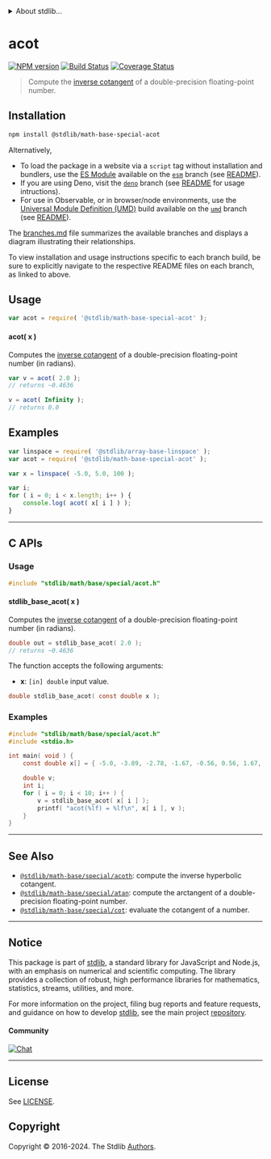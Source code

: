 <!--

@license Apache-2.0

Copyright (c) 2022 The Stdlib Authors.

Licensed under the Apache License, Version 2.0 (the "License");
you may not use this file except in compliance with the License.
You may obtain a copy of the License at

   http://www.apache.org/licenses/LICENSE-2.0

Unless required by applicable law or agreed to in writing, software
distributed under the License is distributed on an "AS IS" BASIS,
WITHOUT WARRANTIES OR CONDITIONS OF ANY KIND, either express or implied.
See the License for the specific language governing permissions and
limitations under the License.

-->


<details>
  <summary>
    About stdlib...
  </summary>
  <p>We believe in a future in which the web is a preferred environment for numerical computation. To help realize this future, we've built stdlib. stdlib is a standard library, with an emphasis on numerical and scientific computation, written in JavaScript (and C) for execution in browsers and in Node.js.</p>
  <p>The library is fully decomposable, being architected in such a way that you can swap out and mix and match APIs and functionality to cater to your exact preferences and use cases.</p>
  <p>When you use stdlib, you can be absolutely certain that you are using the most thorough, rigorous, well-written, studied, documented, tested, measured, and high-quality code out there.</p>
  <p>To join us in bringing numerical computing to the web, get started by checking us out on <a href="https://github.com/stdlib-js/stdlib">GitHub</a>, and please consider <a href="https://opencollective.com/stdlib">financially supporting stdlib</a>. We greatly appreciate your continued support!</p>
</details>

# acot

[![NPM version][npm-image]][npm-url] [![Build Status][test-image]][test-url] [![Coverage Status][coverage-image]][coverage-url] <!-- [![dependencies][dependencies-image]][dependencies-url] -->

> Compute the [inverse cotangent][arccotangent] of a double-precision floating-point number.

<section class="installation">

## Installation

```bash
npm install @stdlib/math-base-special-acot
```

Alternatively,

-   To load the package in a website via a `script` tag without installation and bundlers, use the [ES Module][es-module] available on the [`esm`][esm-url] branch (see [README][esm-readme]).
-   If you are using Deno, visit the [`deno`][deno-url] branch (see [README][deno-readme] for usage intructions).
-   For use in Observable, or in browser/node environments, use the [Universal Module Definition (UMD)][umd] build available on the [`umd`][umd-url] branch (see [README][umd-readme]).

The [branches.md][branches-url] file summarizes the available branches and displays a diagram illustrating their relationships.

To view installation and usage instructions specific to each branch build, be sure to explicitly navigate to the respective README files on each branch, as linked to above.

</section>

<section class="usage">

## Usage

```javascript
var acot = require( '@stdlib/math-base-special-acot' );
```

#### acot( x )

Computes the [inverse cotangent][arccotangent] of a double-precision floating-point number (in radians).

```javascript
var v = acot( 2.0 );
// returns ~0.4636

v = acot( Infinity );
// returns 0.0
```

</section>

<!-- /.usage -->

<section class="examples">

## Examples

<!-- eslint no-undef: "error" -->

```javascript
var linspace = require( '@stdlib/array-base-linspace' );
var acot = require( '@stdlib/math-base-special-acot' );

var x = linspace( -5.0, 5.0, 100 );

var i;
for ( i = 0; i < x.length; i++ ) {
    console.log( acot( x[ i ] ) );
}
```

</section>

<!-- /.examples -->

<!-- C interface documentation. -->

* * *

<section class="c">

## C APIs

<!-- Section to include introductory text. Make sure to keep an empty line after the intro `section` element and another before the `/section` close. -->

<section class="intro">

</section>

<!-- /.intro -->

<!-- C usage documentation. -->

<section class="usage">

### Usage

```c
#include "stdlib/math/base/special/acot.h"
```

#### stdlib_base_acot( x )

Computes the [inverse cotangent][arccotangent] of a double-precision floating-point number (in radians).

```c
double out = stdlib_base_acot( 2.0 );
// returns ~0.4636
```

The function accepts the following arguments:

-   **x**: `[in] double` input value.

```c
double stdlib_base_acot( const double x );
```

</section>

<!-- /.usage -->

<!-- C API usage notes. Make sure to keep an empty line after the `section` element and another before the `/section` close. -->

<section class="notes">

</section>

<!-- /.notes -->

<!-- C API usage examples. -->

<section class="examples">

### Examples

```c
#include "stdlib/math/base/special/acot.h"
#include <stdio.h>

int main( void ) {
    const double x[] = { -5.0, -3.89, -2.78, -1.67, -0.56, 0.56, 1.67, 2.78, 3.89, 5.0 };

    double v;
    int i;
    for ( i = 0; i < 10; i++ ) {
        v = stdlib_base_acot( x[ i ] );
        printf( "acot(%lf) = %lf\n", x[ i ], v );
    }
}
```

</section>

<!-- /.examples -->

</section>

<!-- /.c -->

<!-- Section for related `stdlib` packages. Do not manually edit this section, as it is automatically populated. -->

<section class="related">

* * *

## See Also

-   <span class="package-name">[`@stdlib/math-base/special/acoth`][@stdlib/math/base/special/acoth]</span><span class="delimiter">: </span><span class="description">compute the inverse hyperbolic cotangent.</span>
-   <span class="package-name">[`@stdlib/math-base/special/atan`][@stdlib/math/base/special/atan]</span><span class="delimiter">: </span><span class="description">compute the arctangent of a double-precision floating-point number.</span>
-   <span class="package-name">[`@stdlib/math-base/special/cot`][@stdlib/math/base/special/cot]</span><span class="delimiter">: </span><span class="description">evaluate the cotangent of a number.</span>

</section>

<!-- /.related -->

<!-- Section for all links. Make sure to keep an empty line after the `section` element and another before the `/section` close. -->


<section class="main-repo" >

* * *

## Notice

This package is part of [stdlib][stdlib], a standard library for JavaScript and Node.js, with an emphasis on numerical and scientific computing. The library provides a collection of robust, high performance libraries for mathematics, statistics, streams, utilities, and more.

For more information on the project, filing bug reports and feature requests, and guidance on how to develop [stdlib][stdlib], see the main project [repository][stdlib].

#### Community

[![Chat][chat-image]][chat-url]

---

## License

See [LICENSE][stdlib-license].


## Copyright

Copyright &copy; 2016-2024. The Stdlib [Authors][stdlib-authors].

</section>

<!-- /.stdlib -->

<!-- Section for all links. Make sure to keep an empty line after the `section` element and another before the `/section` close. -->

<section class="links">

[npm-image]: http://img.shields.io/npm/v/@stdlib/math-base-special-acot.svg
[npm-url]: https://npmjs.org/package/@stdlib/math-base-special-acot

[test-image]: https://github.com/stdlib-js/math-base-special-acot/actions/workflows/test.yml/badge.svg?branch=main
[test-url]: https://github.com/stdlib-js/math-base-special-acot/actions/workflows/test.yml?query=branch:main

[coverage-image]: https://img.shields.io/codecov/c/github/stdlib-js/math-base-special-acot/main.svg
[coverage-url]: https://codecov.io/github/stdlib-js/math-base-special-acot?branch=main

<!--

[dependencies-image]: https://img.shields.io/david/stdlib-js/math-base-special-acot.svg
[dependencies-url]: https://david-dm.org/stdlib-js/math-base-special-acot/main

-->

[chat-image]: https://img.shields.io/gitter/room/stdlib-js/stdlib.svg
[chat-url]: https://app.gitter.im/#/room/#stdlib-js_stdlib:gitter.im

[stdlib]: https://github.com/stdlib-js/stdlib

[stdlib-authors]: https://github.com/stdlib-js/stdlib/graphs/contributors

[umd]: https://github.com/umdjs/umd
[es-module]: https://developer.mozilla.org/en-US/docs/Web/JavaScript/Guide/Modules

[deno-url]: https://github.com/stdlib-js/math-base-special-acot/tree/deno
[deno-readme]: https://github.com/stdlib-js/math-base-special-acot/blob/deno/README.md
[umd-url]: https://github.com/stdlib-js/math-base-special-acot/tree/umd
[umd-readme]: https://github.com/stdlib-js/math-base-special-acot/blob/umd/README.md
[esm-url]: https://github.com/stdlib-js/math-base-special-acot/tree/esm
[esm-readme]: https://github.com/stdlib-js/math-base-special-acot/blob/esm/README.md
[branches-url]: https://github.com/stdlib-js/math-base-special-acot/blob/main/branches.md

[stdlib-license]: https://raw.githubusercontent.com/stdlib-js/math-base-special-acot/main/LICENSE

[arccotangent]: https://en.wikipedia.org/wiki/Inverse_trigonometric_functions

<!-- <related-links> -->

[@stdlib/math/base/special/acoth]: https://github.com/stdlib-js/math-base-special-acoth

[@stdlib/math/base/special/atan]: https://github.com/stdlib-js/math-base-special-atan

[@stdlib/math/base/special/cot]: https://github.com/stdlib-js/math-base-special-cot

<!-- </related-links> -->

</section>

<!-- /.links -->
